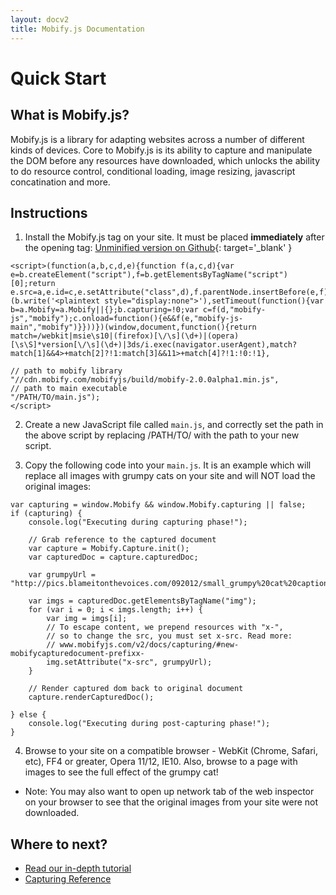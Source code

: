 ```yaml
---
layout: docv2
title: Mobify.js Documentation
---
```


# Quick Start

## What is Mobify.js?

Mobify.js is a library for adapting websites across a number of different kinds
of devices. Core to Mobify.js is its ability to capture and  manipulate the DOM
before any resources have downloaded, which unlocks the ability to do resource
control, conditional loading, image resizing, javascript  concatination and
more.


## Instructions

1. Install the Mobify.js tag on your site. It must be placed **immediately** after
   the opening <head> tag: [Unminified version on Github](https://github.com/mobify/mobifyjs/blob/v2.0/tag/bootstrap.html){: target='_blank' }

<pre id="mobify-tag"><code class="javascript">&lt;script>(function(a,b,c,d,e){function f(a,c,d){var e=b.createElement("script"),f=b.getElementsByTagName("script")[0];return e.src=a,e.id=c,e.setAttribute("class",d),f.parentNode.insertBefore(e,f),e}!this.Mobify&&c()&&(b.write('&lt;plaintext style="display:none">'),setTimeout(function(){var b=a.Mobify=a.Mobify||{};b.capturing=!0;var c=f(d,"mobify-js","mobify");c.onload=function(){e&&f(e,"mobify-js-main","mobify")}}))})(window,document,function(){return match=/webkit|msie\s10|(firefox)[\/\s](\d+)|(opera)[\s\S]*version[\/\s](\d+)|3ds/i.exec(navigator.userAgent),match?match[1]&&4>+match[2]?!1:match[3]&&11>+match[4]?!1:!0:!1},

// path to mobify library
"//cdn.mobify.com/mobifyjs/build/mobify-2.0.0alpha1.min.js",
// path to main executable
"/PATH/TO/main.js");
&lt;/script></code></pre>

2. Create a new JavaScript file called `main.js`, and correctly
   set the path in the above script by replacing /PATH/TO/ with the
   path to your new script.

3. Copy the following code into your `main.js`. It is an example which will
   replace all images with grumpy cats on your site and will NOT load the
   original images:

<pre><code class="javascript">var capturing = window.Mobify && window.Mobify.capturing || false;
if (capturing) {
    console.log("Executing during capturing phase!");

    // Grab reference to the captured document
    var capture = Mobify.Capture.init();
    var capturedDoc = capture.capturedDoc;

    var grumpyUrl = "http://pics.blameitonthevoices.com/092012/small_grumpy%20cat%20caption.jpg";

    var imgs = capturedDoc.getElementsByTagName("img");
    for (var i = 0; i < imgs.length; i++) {
        var img = imgs[i];
        // To escape content, we prepend resources with "x-",
        // so to change the src, you must set x-src. Read more:
        // www.mobifyjs.com/v2/docs/capturing/#new-mobifycapturedocument-prefixx-
        img.setAttribute("x-src", grumpyUrl);
    }

    // Render captured dom back to original document
    capture.renderCapturedDoc();

} else {
    console.log("Executing during post-capturing phase!");
}</code></pre>

4. Browse to your site on a compatible browser - WebKit (Chrome, Safari, etc),
  FF4 or greater, Opera 11/12, IE10. Also, browse to a page with images to see the
  full effect of the grumpy cat!

- Note: You may also want to open up network tab of the web inspector on your browser to see that
        the original images from your site were not downloaded.


## Where to next?

* [Read our in-depth tutorial](./tutorial/)
* [Capturing Reference](./capturing/)

